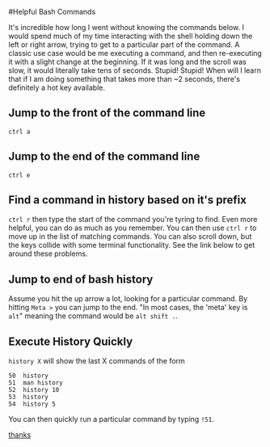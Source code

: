 #Helpful Bash Commands

It's incredible how long I went without knowing the commands below.  I would
spend much of my time interacting with the shell holding down the left or right
arrow, trying to get to a particular part of the command.  A classic use case
would be me executing a command, and then re-executing it with a slight change
at the beginning.  If it was long and the scroll was slow, it would literally
take tens of seconds.  Stupid! Stupid!  When will I learn that if I am doing
something that takes more than ~2 seconds, there's definitely a hot key
available.

## Jump to the front of the command line

`ctrl a` 

## Jump to the end of the command line

`ctrl e`

## Find a command in history based on it's prefix

`ctrl r` then type the start of the command you're tyring to find.  Even more
helpful, you can do as much as you remember.  You can then use `ctrl r` to move
up in the list of matching commands.  You can also scroll down, but the keys
collide with some terminal functionality.  See the link below to get around
these problems.

## Jump to end of bash history

Assume you hit the up arrow a lot, looking for a particular command.  By hitting
`Meta >` you can jump to the end.  "In most cases, the 'meta' key is
`alt`" meaning the command would be `alt shift .`.

## Execute History Quickly

`history X` will show the last X commands of the form

```
50  history
51  man history
52  history 10
53  history
54  history 5
```

You can then quickly run a particular command by typing `!51`.

[thanks](https://www.digitalocean.com/community/tutorials/how-to-use-bash-history-commands-and-expansions-on-a-linux-vps)
